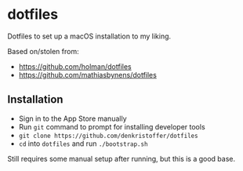 # dotfiles

Dotfiles to set up a macOS installation to my liking.

Based on/stolen from:

- https://github.com/holman/dotfiles
- https://github.com/mathiasbynens/dotfiles

## Installation

- Sign in to the App Store manually
- Run `git` command to prompt for installing developer tools
- `git clone https://github.com/denkristoffer/dotfiles`
- `cd` into `dotfiles` and run `./bootstrap.sh`

Still requires some manual setup after running, but this is a good base.
